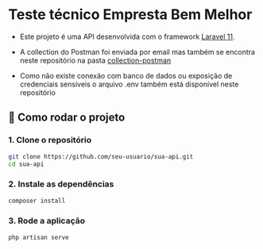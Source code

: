 # Teste técnico Empresta Bem Melhor

- Este projeto é uma API desenvolvida com o framework [Laravel 11](https://laravel.com). 

- A collection do Postman foi enviada por email mas também se encontra neste repositório na pasta [collection-postman](https://github.com/gutembergcosta/teste-tecnico-empresta/tree/main/collection-postman)

- Como não existe conexão com banco de dados ou exposição de credenciais sensíveis o arquivo .env também está disponível neste repositório

## 🚀 Como rodar o projeto

### 1. Clone o repositório

```bash
git clone https://github.com/seu-usuario/sua-api.git
cd sua-api
```

### 2. Instale as dependências

```bash
composer install
```

### 3. Rode a aplicação

```bash
php artisan serve
```


